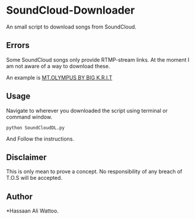 SoundCloud-Downloader
=====================

An small script to download songs from SoundCloud.

Errors
----------------------
Some SoundCloud songs only provide RTMP-stream links. At the moment I am not aware of a way to download these.

An example is  [MT.OLYMPUS BY BIG K.R.I.T](https://soundcloud.com/bigkrit/mt-olympus)

Usage
-------------------
Navigate to wherever you downloaded the script using terminal or command window.

```python SoundCloudDL.py```

And Follow the instructions.

Disclaimer
-----------

This is only mean to prove a concept. No responsibility of any breach of T.O.S will be accepted.


Author
----------------
*Hassaan Ali Wattoo.
